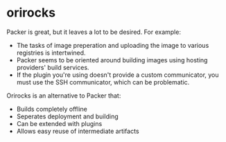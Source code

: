 # orirocks

Packer is great, but it leaves a lot to be desired. For example:
- The tasks of image preperation and uploading the image to various registries
  is intertwined.
- Packer seems to be oriented around building images using hosting providers' build
  services.
- If the plugin you're using doesn't provide a custom communicator, you must use
  the SSH communicator, which can be problematic.

Orirocks is an alternative to Packer that:
- Builds completely offline
- Seperates deployment and building
- Can be extended with plugins
- Allows easy reuse of intermediate artifacts